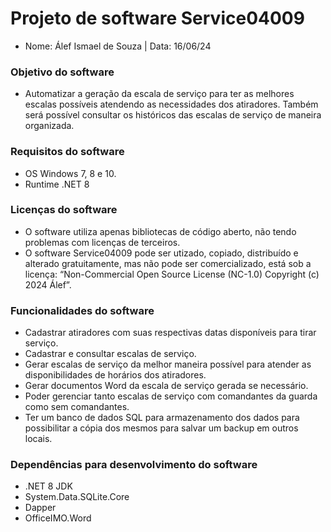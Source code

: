 # Projeto de software Service04009
- Nome: Álef Ismael de Souza | Data: 16/06/24
### Objetivo do software
- Automatizar a geração da escala de serviço para ter as melhores escalas possíveis atendendo
as necessidades dos atiradores. Também será possível consultar os históricos das escalas de
serviço de maneira organizada.
### Requisitos do software
- OS Windows 7, 8 e 10.
- Runtime .NET 8
### Licenças do software
- O software utiliza apenas bibliotecas de código aberto, não tendo problemas com
licenças de terceiros.
- O software Service04009 pode ser utizado, copiado, distribuído e alterado
gratuitamente, mas não pode ser comercializado, está sob a licença: “Non-Commercial
Open Source License (NC-1.0) Copyright (c) 2024 Álef”.
### Funcionalidades do software
- Cadastrar atiradores com suas respectivas datas disponíveis para tirar serviço.
- Cadastrar e consultar escalas de serviço.
- Gerar escalas de serviço da melhor maneira possível para atender as disponibilidades de
horários dos atiradores.
- Gerar documentos Word da escala de serviço gerada se necessário.
- Poder gerenciar tanto escalas de serviço com comandantes da guarda como sem
comandantes.
- Ter um banco de dados SQL para armazenamento dos dados para possibilitar a cópia dos
mesmos para salvar um backup em outros locais.
### Dependências para desenvolvimento do software
- .NET 8 JDK
- System.Data.SQLite.Core
- Dapper
- OfficeIMO.Word
